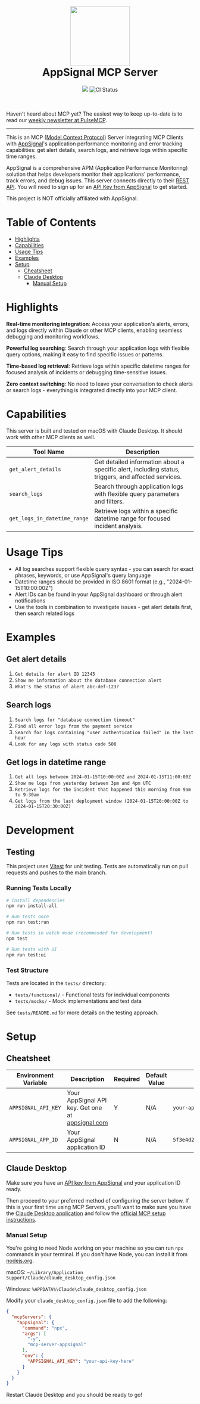 <div align="center">
 <h1><img src="https://github.com/pulsemcp/mcp-servers/blob/main/appsignal/images/appsignal-mcp-logo.png" width="160px"><br/>AppSignal MCP Server</h1>
 <img src="https://img.shields.io/github/license/pulsemcp/mcp-servers?style=flat-square&color=purple"/>
 <img src="https://github.com/pulsemcp/mcp-servers/actions/workflows/appsignal-ci.yml/badge.svg" alt="CI Status"/>
</div>

<br/>

<br/>

Haven't heard about MCP yet? The easiest way to keep up-to-date is to read our [weekly newsletter at PulseMCP](https://www.pulsemcp.com/).

---

This is an MCP ([Model Context Protocol](https://modelcontextprotocol.io/)) Server integrating MCP Clients with [AppSignal](https://www.appsignal.com/)'s application performance monitoring and error tracking capabilities: get alert details, search logs, and retrieve logs within specific time ranges.

AppSignal is a comprehensive APM (Application Performance Monitoring) solution that helps developers monitor their applications' performance, track errors, and debug issues. This server connects directly to their [REST API](https://docs.appsignal.com/api/). You will need to sign up for an [API Key from AppSignal](https://appsignal.com/users/sign_up) to get started.

This project is NOT officially affiliated with AppSignal.

# Table of Contents

- [Highlights](#highlights)
- [Capabilities](#capabilities)
- [Usage Tips](#usage-tips)
- [Examples](#examples)
- [Setup](#setup)
  - [Cheatsheet](#cheatsheet)
  - [Claude Desktop](#claude-desktop)
    - [Manual Setup](#manual-setup)

# Highlights

**Real-time monitoring integration**: Access your application's alerts, errors, and logs directly within Claude or other MCP clients, enabling seamless debugging and monitoring workflows.

**Powerful log searching**: Search through your application logs with flexible query options, making it easy to find specific issues or patterns.

**Time-based log retrieval**: Retrieve logs within specific datetime ranges for focused analysis of incidents or debugging time-sensitive issues.

**Zero context switching**: No need to leave your conversation to check alerts or search logs - everything is integrated directly into your MCP client.

# Capabilities

This server is built and tested on macOS with Claude Desktop. It should work with other MCP clients as well.

| Tool Name                     | Description                                                                                            |
| ----------------------------- | ------------------------------------------------------------------------------------------------------ |
| `get_alert_details`           | Get detailed information about a specific alert, including status, triggers, and affected services.    |
| `search_logs`                 | Search through application logs with flexible query parameters and filters.                            |
| `get_logs_in_datetime_range`  | Retrieve logs within a specific datetime range for focused incident analysis.                          |

# Usage Tips

- All log searches support flexible query syntax - you can search for exact phrases, keywords, or use AppSignal's query language
- Datetime ranges should be provided in ISO 8601 format (e.g., "2024-01-15T10:00:00Z")
- Alert IDs can be found in your AppSignal dashboard or through alert notifications
- Use the tools in combination to investigate issues - get alert details first, then search related logs

# Examples

## Get alert details

1. `Get details for alert ID 12345`
2. `Show me information about the database connection alert`
3. `What's the status of alert abc-def-123?`

## Search logs

1. `Search logs for "database connection timeout"`
2. `Find all error logs from the payment service`
3. `Search for logs containing "user authentication failed" in the last hour`
4. `Look for any logs with status code 500`

## Get logs in datetime range

1. `Get all logs between 2024-01-15T10:00:00Z and 2024-01-15T11:00:00Z`
2. `Show me logs from yesterday between 3pm and 4pm UTC`
3. `Retrieve logs for the incident that happened this morning from 9am to 9:30am`
4. `Get logs from the last deployment window (2024-01-15T20:00:00Z to 2024-01-15T20:30:00Z)`

# Development

## Testing

This project uses [Vitest](https://vitest.dev/) for unit testing. Tests are automatically run on pull requests and pushes to the main branch.

### Running Tests Locally

```bash
# Install dependencies
npm run install-all

# Run tests once
npm run test:run

# Run tests in watch mode (recommended for development)
npm test

# Run tests with UI
npm run test:ui
```

### Test Structure

Tests are located in the `tests/` directory:
- `tests/functional/` - Functional tests for individual components
- `tests/mocks/` - Mock implementations and test data

See `tests/README.md` for more details on the testing approach.

# Setup

## Cheatsheet

| Environment Variable     | Description                                                                        | Required | Default Value | Example                        |
| ----------------------- | ---------------------------------------------------------------------------------- | -------- | ------------- | ------------------------------ |
| `APPSIGNAL_API_KEY`     | Your AppSignal API key. Get one at [appsignal.com](https://appsignal.com/)        | Y        | N/A           | `your-api-key-here`            |
| `APPSIGNAL_APP_ID`      | Your AppSignal application ID                                                      | N        | N/A           | `5f3e4d2c1b0a9f8e7d6c5b4a`     |

## Claude Desktop

Make sure you have an [API key from AppSignal](https://appsignal.com/users/sign_up) and your application ID ready.

Then proceed to your preferred method of configuring the server below. If this is your first time using MCP Servers, you'll want to make sure you have the [Claude Desktop application](https://claude.ai/download) and follow the [official MCP setup instructions](https://modelcontextprotocol.io/quickstart/user).

### Manual Setup

You're going to need Node working on your machine so you can run `npx` commands in your terminal. If you don't have Node, you can install it from [nodejs.org](https://nodejs.org/en/download).

macOS: `~/Library/Application Support/Claude/claude_desktop_config.json`

Windows: `%APPDATA%\Claude\claude_desktop_config.json`

Modify your `claude_desktop_config.json` file to add the following:

```json
{
  "mcpServers": {
    "appsignal": {
      "command": "npx",
      "args": [
        "-y",
        "mcp-server-appsignal"
      ],
      "env": {
        "APPSIGNAL_API_KEY": "your-api-key-here"
      }
    }
  }
}
```

Restart Claude Desktop and you should be ready to go!